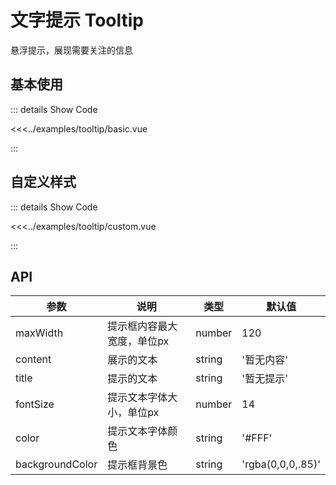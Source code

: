 # 文字提示 Tooltip

悬浮提示，展现需要关注的信息

## 基本使用 

<tooltip-basic />

::: details Show Code

<<<../examples/tooltip/basic.vue

:::

## 自定义样式

<tooltip-custom />

::: details Show Code

<<<../examples/tooltip/custom.vue

:::

## API

参数 | 说明 | 类型 | 默认值 | 
-- | -- | -- | -- | 
maxWidth | 提示框内容最大宽度，单位px | number | 120 | 
content | 展示的文本 | string | '暂无内容' | 
title | 提示的文本 | string | '暂无提示' | 
fontSize | 提示文本字体大小，单位px | number | 14 | 
color | 提示文本字体颜色 | string | '#FFF' | 
backgroundColor | 提示框背景色 | string | 'rgba(0,0,0,.85)' | 
